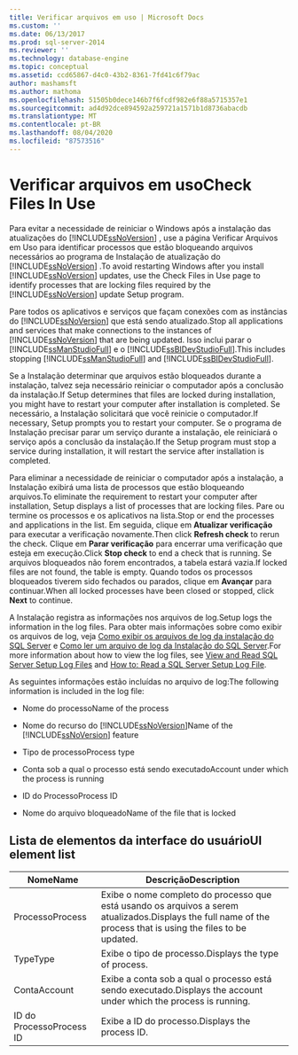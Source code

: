 ```yaml
---
title: Verificar arquivos em uso | Microsoft Docs
ms.custom: ''
ms.date: 06/13/2017
ms.prod: sql-server-2014
ms.reviewer: ''
ms.technology: database-engine
ms.topic: conceptual
ms.assetid: ccd65867-d4c0-43b2-8361-7fd41c6f79ac
author: mashamsft
ms.author: mathoma
ms.openlocfilehash: 51505b0dece146b7f6fcdf982e6f88a5715357e1
ms.sourcegitcommit: ad4d92dce894592a259721a1571b1d8736abacdb
ms.translationtype: MT
ms.contentlocale: pt-BR
ms.lasthandoff: 08/04/2020
ms.locfileid: "87573516"
---
```

# <a name="check-files-in-use"></a><span data-ttu-id="2e1df-102">Verificar arquivos em uso</span><span class="sxs-lookup"><span data-stu-id="2e1df-102">Check Files In Use</span></span>
  <span data-ttu-id="2e1df-103">Para evitar a necessidade de reiniciar o Windows após a instalação das atualizações do [!INCLUDE[ssNoVersion](../../includes/ssnoversion-md.md)] , use a página Verificar Arquivos em Uso para identificar processos que estão bloqueando arquivos necessários ao programa de Instalação de atualização do [!INCLUDE[ssNoVersion](../../includes/ssnoversion-md.md)] .</span><span class="sxs-lookup"><span data-stu-id="2e1df-103">To avoid restarting Windows after you install [!INCLUDE[ssNoVersion](../../includes/ssnoversion-md.md)] updates, use the Check Files in Use page to identify processes that are locking files required by the [!INCLUDE[ssNoVersion](../../includes/ssnoversion-md.md)] update Setup program.</span></span>  
  
 <span data-ttu-id="2e1df-104">Pare todos os aplicativos e serviços que façam conexões com as instâncias do [!INCLUDE[ssNoVersion](../../includes/ssnoversion-md.md)] que está sendo atualizado.</span><span class="sxs-lookup"><span data-stu-id="2e1df-104">Stop all applications and services that make connections to the instances of [!INCLUDE[ssNoVersion](../../includes/ssnoversion-md.md)] that are being updated.</span></span> <span data-ttu-id="2e1df-105">Isso inclui parar o [!INCLUDE[ssManStudioFull](../../includes/ssmanstudiofull-md.md)] e o [!INCLUDE[ssBIDevStudioFull](../../includes/ssbidevstudiofull-md.md)].</span><span class="sxs-lookup"><span data-stu-id="2e1df-105">This includes stopping [!INCLUDE[ssManStudioFull](../../includes/ssmanstudiofull-md.md)] and [!INCLUDE[ssBIDevStudioFull](../../includes/ssbidevstudiofull-md.md)].</span></span>  
  
 <span data-ttu-id="2e1df-106">Se a Instalação determinar que arquivos estão bloqueados durante a instalação, talvez seja necessário reiniciar o computador após a conclusão da instalação.</span><span class="sxs-lookup"><span data-stu-id="2e1df-106">If Setup determines that files are locked during installation, you might have to restart your computer after installation is completed.</span></span> <span data-ttu-id="2e1df-107">Se necessário, a Instalação solicitará que você reinicie o computador.</span><span class="sxs-lookup"><span data-stu-id="2e1df-107">If necessary, Setup prompts you to restart your computer.</span></span> <span data-ttu-id="2e1df-108">Se o programa de Instalação precisar parar um serviço durante a instalação, ele reiniciará o serviço após a conclusão da instalação.</span><span class="sxs-lookup"><span data-stu-id="2e1df-108">If the Setup program must stop a service during installation, it will restart the service after installation is completed.</span></span>  
  
 <span data-ttu-id="2e1df-109">Para eliminar a necessidade de reiniciar o computador após a instalação, a Instalação exibirá uma lista de processos que estão bloqueando arquivos.</span><span class="sxs-lookup"><span data-stu-id="2e1df-109">To eliminate the requirement to restart your computer after installation, Setup displays a list of processes that are locking files.</span></span> <span data-ttu-id="2e1df-110">Pare ou termine os processos e os aplicativos na lista.</span><span class="sxs-lookup"><span data-stu-id="2e1df-110">Stop or end the processes and applications in the list.</span></span> <span data-ttu-id="2e1df-111">Em seguida, clique em **Atualizar verificação** para executar a verificação novamente.</span><span class="sxs-lookup"><span data-stu-id="2e1df-111">Then click **Refresh check** to rerun the check.</span></span> <span data-ttu-id="2e1df-112">Clique em **Parar verificação** para encerrar uma verificação que esteja em execução.</span><span class="sxs-lookup"><span data-stu-id="2e1df-112">Click **Stop check** to end a check that is running.</span></span> <span data-ttu-id="2e1df-113">Se arquivos bloqueados não forem encontrados, a tabela estará vazia.</span><span class="sxs-lookup"><span data-stu-id="2e1df-113">If locked files are not found, the table is empty.</span></span> <span data-ttu-id="2e1df-114">Quando todos os processos bloqueados tiverem sido fechados ou parados, clique em **Avançar** para continuar.</span><span class="sxs-lookup"><span data-stu-id="2e1df-114">When all locked processes have been closed or stopped, click **Next** to continue.</span></span>  
  
 <span data-ttu-id="2e1df-115">A Instalação registra as informações nos arquivos de log.</span><span class="sxs-lookup"><span data-stu-id="2e1df-115">Setup logs the information in the log files.</span></span> <span data-ttu-id="2e1df-116">Para obter mais informações sobre como exibir os arquivos de log, veja [Como exibir os arquivos de log da instalação do SQL Server](../../database-engine/install-windows/view-and-read-sql-server-setup-log-files.md) e [Como ler um arquivo de log da Instalação do SQL Server](https://go.microsoft.com/fwlink/?LinkID=134490).</span><span class="sxs-lookup"><span data-stu-id="2e1df-116">For more information about how to view the log files, see [View and Read SQL Server Setup Log Files](../../database-engine/install-windows/view-and-read-sql-server-setup-log-files.md) and [How to: Read a SQL Server Setup Log File](https://go.microsoft.com/fwlink/?LinkID=134490).</span></span>  
  
 <span data-ttu-id="2e1df-117">As seguintes informações estão incluídas no arquivo de log:</span><span class="sxs-lookup"><span data-stu-id="2e1df-117">The following information is included in the log file:</span></span>  
  
-   <span data-ttu-id="2e1df-118">Nome do processo</span><span class="sxs-lookup"><span data-stu-id="2e1df-118">Name of the process</span></span>  
  
-   <span data-ttu-id="2e1df-119">Nome do recurso do [!INCLUDE[ssNoVersion](../../includes/ssnoversion-md.md)]</span><span class="sxs-lookup"><span data-stu-id="2e1df-119">Name of the [!INCLUDE[ssNoVersion](../../includes/ssnoversion-md.md)] feature</span></span>  
  
-   <span data-ttu-id="2e1df-120">Tipo de processo</span><span class="sxs-lookup"><span data-stu-id="2e1df-120">Process type</span></span>  
  
-   <span data-ttu-id="2e1df-121">Conta sob a qual o processo está sendo executado</span><span class="sxs-lookup"><span data-stu-id="2e1df-121">Account under which the process is running</span></span>  
  
-   <span data-ttu-id="2e1df-122">ID do Processo</span><span class="sxs-lookup"><span data-stu-id="2e1df-122">Process ID</span></span>  
  
-   <span data-ttu-id="2e1df-123">Nome do arquivo bloqueado</span><span class="sxs-lookup"><span data-stu-id="2e1df-123">Name of the file that is locked</span></span>  
  
## <a name="ui-element-list"></a><span data-ttu-id="2e1df-124">Lista de elementos da interface do usuário</span><span class="sxs-lookup"><span data-stu-id="2e1df-124">UI element list</span></span>  
  
|<span data-ttu-id="2e1df-125">Nome</span><span class="sxs-lookup"><span data-stu-id="2e1df-125">Name</span></span>|<span data-ttu-id="2e1df-126">Descrição</span><span class="sxs-lookup"><span data-stu-id="2e1df-126">Description</span></span>|  
|----------|-----------------|  
|<span data-ttu-id="2e1df-127">Processo</span><span class="sxs-lookup"><span data-stu-id="2e1df-127">Process</span></span>|<span data-ttu-id="2e1df-128">Exibe o nome completo do processo que está usando os arquivos a serem atualizados.</span><span class="sxs-lookup"><span data-stu-id="2e1df-128">Displays the full name of the process that is using the files to be updated.</span></span>|  
|<span data-ttu-id="2e1df-129">Type</span><span class="sxs-lookup"><span data-stu-id="2e1df-129">Type</span></span>|<span data-ttu-id="2e1df-130">Exibe o tipo de processo.</span><span class="sxs-lookup"><span data-stu-id="2e1df-130">Displays the type of process.</span></span>|  
|<span data-ttu-id="2e1df-131">Conta</span><span class="sxs-lookup"><span data-stu-id="2e1df-131">Account</span></span>|<span data-ttu-id="2e1df-132">Exibe a conta sob a qual o processo está sendo executado.</span><span class="sxs-lookup"><span data-stu-id="2e1df-132">Displays the account under which the process is running.</span></span>|  
|<span data-ttu-id="2e1df-133">ID do Processo</span><span class="sxs-lookup"><span data-stu-id="2e1df-133">Process ID</span></span>|<span data-ttu-id="2e1df-134">Exibe a ID do processo.</span><span class="sxs-lookup"><span data-stu-id="2e1df-134">Displays the process ID.</span></span>|  
  
  
